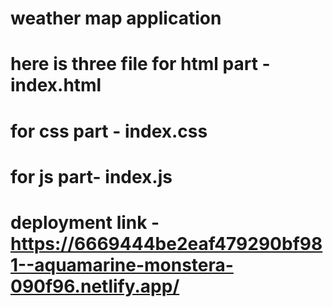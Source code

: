 # weather map application
# here is three file for html part -index.html 
# for css part - index.css
# for js part- index.js
# deployment link - https://6669444be2eaf479290bf981--aquamarine-monstera-090f96.netlify.app/